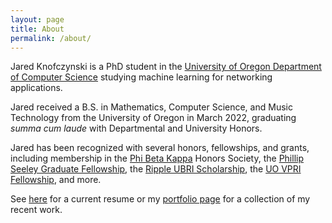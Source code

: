 ```yaml
---
layout: page
title: About
permalink: /about/
---
```


Jared Knofczynski is a PhD student in the [University of Oregon Department of Computer Science]("https://cs.uoregon.edu/) studying machine learning for networking applications.  

Jared received a B.S. in Mathematics, Computer Science, and Music Technology from the University of Oregon in March 2022, graduating *summa cum laude* with Departmental and University Honors. 

Jared has been recognized with several honors, fellowships, and grants, including membership in the 
<a href="https://www.pbk.org/" target="_blank">Phi Beta Kappa</a> Honors Society, the
<a href="https://cs.uoregon.edu/activities/awards-and-honors/phillip-seeley-graduate-fellowship" target="_blank">Phillip Seeley Graduate Fellowship</a>, the 
<a href="https://ubri.ripple.com/" target="_blank">Ripple UBRI Scholarship</a>, the
<a href="https://research.uoregon.edu/apply/apply-internal-funding/vpri-fellowship" target="_blank">UO VPRI Fellowship</a>, and 
more.
<!-- <a href="/awards" target="_blank">more</a>. -->

See <a href="/files/cv.pdf" target="_blank">here</a> for a current resume or my <a href="/portfolio">portfolio page</a> for a collection of my recent work.



<!-- <h3>My Interests, Academically</h3>
<p>With a variety of skills and interests,&nbsp; I've found many different fields for which I am passionate and have worked to build my skills in.&nbsp;&nbsp; </p>
  <ul class="about-us-list">
  <li class="points">General Programming and Software Development (Python, Java, C, C++)</li>
  <li class="points">Web-based Software Development (HTML, CSS, JavaScript, MongoDB, d3.js)</li>
  <li class="points">Graphic Design (Adobe Creative Suite, Blender, Maya)</li>
  <li class="points">Audio Engineering (Ableton Live, Max/MSP, PureData, Kyma)</li>
</ul>
<br />
<h3>My Interests, Personally</h3>
        <p>In addition to my research and audiovisual work, I also enjoy making music, restoring (and accidentally destroying) old electronics, volunteer work (ask me about the summer I spent in Finland!), and Brazilian Jiu Jitsu. I also speak Spanish and hope to spend time in Spain after completing my degree.</p>

<section  id="service">
  <div class="container">
    <div class="service_wrapper">
		<h2>Skills</h2>
      <div class="row">
        <div class="col-md-3">
		<div class="service_icon delay-03s animated wow  zoomIn"><img src="img/blender_logo.png"></div>
          <div class="service_block">

            <h3 class="animated fadeInUp wow">Blender&nbsp;</h3>
            <p class="animated fadeInDown wow">5+ years experience working with 3D Modeling and Animation&nbsp; </p>
          </div>
        </div>
        <div class="col-md-3">
		<div class="service_icon icon2  delay-03s animated wow zoomIn"> <img src="img/ableton.png"></div>
		<div class="service_block">
            <h3 class="animated fadeInUp wow">Ableton Live</h3>
            <p class="animated fadeInDown wow">Audio production with Ableton Live. </p>
          </div>
        </div>
        <div class="col-md-3">
		<div class="service_icon icon3  delay-03s animated wow zoomIn"><img src="img/linux.png"></div>
          <div class="service_block">

            <h3 class="animated fadeInUp wow">Linux</h3>
            <p class="animated fadeInDown wow">Familiar with Linux/Unix Operating System Environments. </p>
          </div>
        </div>
		  <div class="col-md-3">
		<div class="service_icon icon3  delay-03s animated wow zoomIn"><img src="img/unity.png"></div>
          <div class="service_block">

            <h3 class="animated fadeInUp wow">Unity</h3>
            <p class="animated fadeInDown wow">3+ years experience teaching Unity game development.&nbsp;&nbsp; </p>
          </div>
        </div>
      </div>
	<h2>And more!</h2>
    </div>
  </div>
</section>

<section id="Portfolio" class="content">

<div class="container portfolio_title">

<div class="section-title">
    <h2>Projects & <a href="files/2021_resume.pdf" target="_blank" style="color:black; text-decoration: underline;">My Resume</a></h2>
<h6>A collection of my projects across various disciplines.</h6>

</div>

</div>

<div class="portfolio-top"></div>

<div class="portfolio"> 
-->